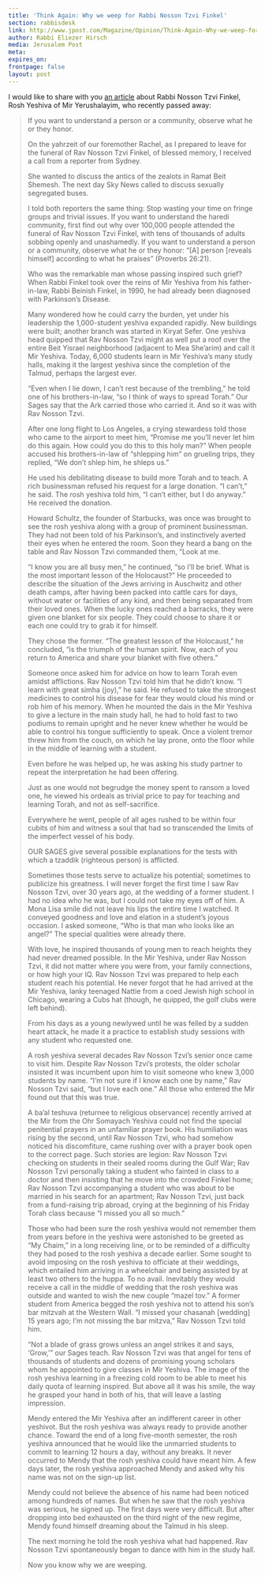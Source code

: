 ```yaml
---
title: 'Think Again: Why we weep for Rabbi Nosson Tzvi Finkel'
section: rabbisdesk
link: http://www.jpost.com/Magazine/Opinion/Think-Again-Why-we-weep-for-Rabbi-Nosson-Tzvi-Finkel
author: Rabbi Eliezer Hirsch
media: Jerusalem Post
meta:
expires_on:
frontpage: false
layout: post
---
```


I would like to share with you [an article](http://www.jpost.com/Magazine/Opinion/Think-Again-Why-we-weep-for-Rabbi-Nosson-Tzvi-Finkel) about Rabbi Nosson Tzvi Finkel, Rosh Yeshiva of Mir Yerushalayim, who recently passed away:

>If you want to understand a person or a community, observe what he or they honor.
>
>On the yahrzeit of our foremother Rachel, as I prepared to leave for the funeral of Rav Nosson Tzvi Finkel, of blessed memory, I received a call from a reporter from Sydney.
>
>She wanted to discuss the antics of the zealots in Ramat Beit Shemesh. The next day Sky News called to discuss sexually segregated buses.
>
>I told both reporters the same thing: Stop wasting your time on fringe groups and trivial issues. If you want to understand the haredi community, first find out why over 100,000 people attended the funeral of Rav Nosson Tzvi Finkel, with tens of thousands of adults sobbing openly and unashamedly. If you want to understand a person or a community, observe what he or they honor: “[A] person [reveals himself] according to what he praises” (Proverbs 26:21).
>
>Who was the remarkable man whose passing inspired such grief? When Rabbi Finkel took over the reins of Mir Yeshiva from his father-in-law, Rabbi Beinish Finkel, in 1990, he had already been diagnosed with Parkinson’s Disease.
>
>Many wondered how he could carry the burden, yet under his leadership the 1,000-student yeshiva expanded rapidly. New buildings were built; another branch was started in Kiryat Sefer. One yeshiva head quipped that Rav Nosson Tzvi might as well put a roof over the entire Beit Yisrael neighborhood (adjacent to Mea She’arim) and call it Mir Yeshiva. Today, 6,000 students learn in Mir Yeshiva’s many study halls, making it the largest yeshiva since the completion of the Talmud, perhaps the largest ever.
>
>“Even when I lie down, I can’t rest because of the trembling,” he told one of his brothers-in-law, “so I think of ways to spread Torah.” Our Sages say that the Ark carried those who carried it. And so it was with Rav Nosson Tzvi.
>
>After one long flight to Los Angeles, a crying stewardess told those who came to the airport to meet him, “Promise me you’ll never let him do this again. How could you do this to this holy man?” When people accused his brothers-in-law of “shlepping him” on grueling trips, they replied, “We don’t shlep him, he shleps us.”
>
>He used his debilitating disease to build more Torah and to teach. A rich businessman refused his request for a large donation. “I can’t,” he said. The rosh yeshiva told him, “I can’t either, but I do anyway.” He received the donation.
>
>Howard Schultz, the founder of Starbucks, was once was brought to see the rosh yeshiva along with a group of prominent businessman. They had not been told of his Parkinson’s, and instinctively averted their eyes when he entered the room. Soon they heard a bang on the table and Rav Nosson Tzvi commanded them, “Look at me.
>
>“I know you are all busy men,” he continued, “so I’ll be brief. What is the most important lesson of the Holocaust?” He proceeded to describe the situation of the Jews arriving in Auschwitz and other death camps, after having been packed into cattle cars for days, without water or facilities of any kind, and then being separated from their loved ones. When the lucky ones reached a barracks, they were given one blanket for six people. They could choose to share it or each one could try to grab it for himself.
>
>They chose the former. “The greatest lesson of the Holocaust,” he concluded, “is the triumph of the human spirit. Now, each of you return to America and share your blanket with five others.”
>
>Someone once asked him for advice on how to learn Torah even amidst afflictions. Rav Nosson Tzvi told him that he didn’t know. “I learn with great simha (joy),” he said. He refused to take the strongest medicines to control his disease for fear they would cloud his mind or rob him of his memory. When he mounted the dais in the Mir Yeshiva to give a lecture in the main study hall, he had to hold fast to two podiums to remain upright and he never knew whether he would be able to control his tongue sufficiently to speak. Once a violent tremor threw him from the couch, on which he lay prone, onto the floor while in the middle of learning with a student.
>
>Even before he was helped up, he was asking his study partner to repeat the interpretation he had been offering.
>
>Just as one would not begrudge the money spent to ransom a loved one, he viewed his ordeals as trivial price to pay for teaching and learning Torah, and not as self-sacrifice.
>
>Everywhere he went, people of all ages rushed to be within four cubits of him and witness a soul that had so transcended the limits of the imperfect vessel of his body.
>
>OUR SAGES give several possible explanations for the tests with which a tzaddik (righteous person) is afflicted.
>
>Sometimes those tests serve to actualize his potential; sometimes to publicize his greatness. I will never forget the first time I saw Rav Nosson Tzvi, over 30 years ago, at the wedding of a former student. I had no idea who he was, but I could not take my eyes off of him. A Mona Lisa smile did not leave his lips the entire time I watched. It conveyed goodness and love and elation in a student’s joyous occasion. I asked someone, “Who is that man who looks like an angel?” The special qualities were already there.
>
>With love, he inspired thousands of young men to reach heights they had never dreamed possible. In the Mir Yeshiva, under Rav Nosson Tzvi, it did not matter where you were from, your family connections, or how high your IQ. Rav Nosson Tzvi was prepared to help each student reach his potential. He never forgot that he had arrived at the Mir Yeshiva, lanky teenaged Nattie from a coed Jewish high school in Chicago, wearing a Cubs hat (though, he quipped, the golf clubs were left behind).
>
>From his days as a young newlywed until he was felled by a sudden heart attack, he made it a practice to establish study sessions with any student who requested one.
>
>A rosh yeshiva several decades Rav Nosson Tzvi’s senior once came to visit him. Despite Rav Nosson Tzvi’s protests, the older scholar insisted it was incumbent upon him to visit someone who knew 3,000 students by name. “I’m not sure if I know each one by name,” Rav Nosson Tzvi said, “but I love each one.” All those who entered the Mir found out that this was true.
>
>A ba’al teshuva (returnee to religious observance) recently arrived at the Mir from the Ohr Somayach Yeshiva could not find the special penitential prayers in an unfamiliar prayer book. His humiliation was rising by the second, until Rav Nosson Tzvi, who had somehow noticed his discomfiture, came rushing over with a prayer book open to the correct page. Such stories are legion: Rav Nosson Tzvi checking on students in their sealed rooms during the Gulf War; Rav Nosson Tzvi personally taking a student who fainted in class to a doctor and then insisting that he move into the crowded Finkel home; Rav Nosson Tzvi accompanying a student who was about to be married in his search for an apartment; Rav Nosson Tzvi, just back from a fund-raising trip abroad, crying at the beginning of his Friday Torah class because “I missed you all so much.”
>
>Those who had been sure the rosh yeshiva would not remember them from years before in the yeshiva were astonished to be greeted as “My Chaim,” in a long receiving line, or to be reminded of a difficulty they had posed to the rosh yeshiva a decade earlier. Some sought to avoid imposing on the rosh yeshiva to officiate at their weddings, which entailed him arriving in a wheelchair and being assisted by at least two others to the huppa. To no avail. Inevitably they would receive a call in the middle of wedding that the rosh yeshiva was outside and wanted to wish the new couple “mazel tov.” A former student from America begged the rosh yeshiva not to attend his son’s bar mitzvah at the Western Wall. “I missed your chasanah [wedding] 15 years ago; I’m not missing the bar mitzva,” Rav Nosson Tzvi told him.
>
>“Not a blade of grass grows unless an angel strikes it and says, ‘Grow,’” our Sages teach. Rav Nosson Tzvi was that angel for tens of thousands of students and dozens of promising young scholars whom he appointed to give classes in Mir Yeshiva. The image of the rosh yeshiva learning in a freezing cold room to be able to meet his daily quota of learning inspired. But above all it was his smile, the way he grasped your hand in both of his, that will leave a lasting impression.
>
>Mendy entered the Mir Yeshiva after an indifferent career in other yeshivot. But the rosh yeshiva was always ready to provide another chance. Toward the end of a long five-month semester, the rosh yeshiva announced that he would like the unmarried students to commit to learning 12 hours a day, without any breaks. It never occurred to Mendy that the rosh yeshiva could have meant him. A few days later, the rosh yeshiva approached Mendy and asked why his name was not on the sign-up list.
>
>Mendy could not believe the absence of his name had been noticed among hundreds of names. But when he saw that the rosh yeshiva was serious, he signed up. The first days were very difficult. But after dropping into bed exhausted on the third night of the new regime, Mendy found himself dreaming about the Talmud in his sleep.
>
>The next morning he told the rosh yeshiva what had happened. Rav Nosson Tzvi spontaneously began to dance with him in the study hall.
>
>Now you know why we are weeping.